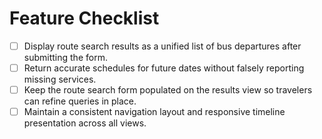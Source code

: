# Feature Checklist

- [ ] Display route search results as a unified list of bus departures after submitting the form.
- [ ] Return accurate schedules for future dates without falsely reporting missing services.
- [ ] Keep the route search form populated on the results view so travelers can refine queries in place.
- [ ] Maintain a consistent navigation layout and responsive timeline presentation across all views.
